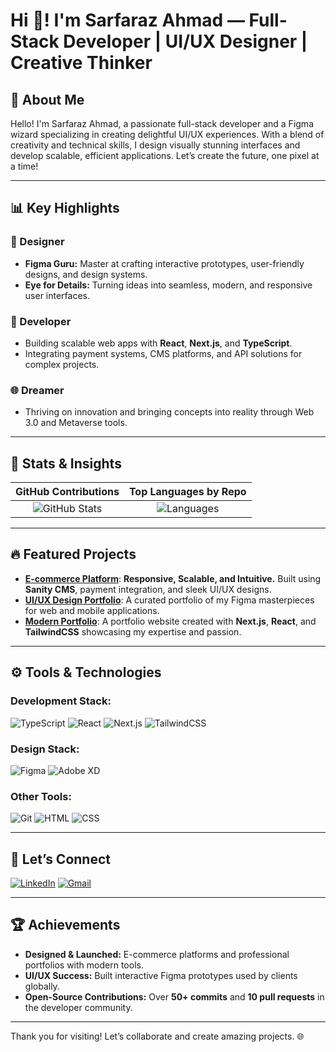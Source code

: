 # Hi 👋! I'm Sarfaraz Ahmad — Full-Stack Developer | UI/UX Designer | Creative Thinker

## 🚀 About Me
Hello! I'm Sarfaraz Ahmad, a passionate full-stack developer and a Figma wizard specializing in creating delightful UI/UX experiences. With a blend of creativity and technical skills, I design visually stunning interfaces and develop scalable, efficient applications. Let’s create the future, one pixel at a time!

---

## 📊 Key Highlights

### 🎨 Designer
- **Figma Guru:** Master at crafting interactive prototypes, user-friendly designs, and design systems.
- **Eye for Details:** Turning ideas into seamless, modern, and responsive user interfaces.

### 🚀 Developer
- Building scalable web apps with **React**, **Next.js**, and **TypeScript**.
- Integrating payment systems, CMS platforms, and API solutions for complex projects.

### 🌐 Dreamer
- Thriving on innovation and bringing concepts into reality through Web 3.0 and Metaverse tools.

---

## 🌟 Stats & Insights
| **GitHub Contributions** | **Top Languages by Repo** |
| :----------------------: | :-----------------------: |
| ![GitHub Stats](https://github-readme-stats.vercel.app/api?username=creativesar&show_icons=true&theme=tokyonight) | ![Languages](https://github-readme-stats.vercel.app/api/top-langs/?username=creativesar&layout=compact&theme=tokyonight) |

---

## 🔥 Featured Projects
- [**E-commerce Platform**](#): **Responsive, Scalable, and Intuitive.** Built using **Sanity CMS**, payment integration, and sleek UI/UX designs.
- [**UI/UX Design Portfolio**](#): A curated portfolio of my Figma masterpieces for web and mobile applications.
- [**Modern Portfolio**](#): A portfolio website created with **Next.js**, **React**, and **TailwindCSS** showcasing my expertise and passion.

---

## ⚙️ Tools & Technologies
### **Development Stack:**
![TypeScript](https://img.shields.io/badge/-TypeScript-3178C6?logo=typescript&logoColor=white)
![React](https://img.shields.io/badge/-React-61DAFB?logo=react&logoColor=white)
![Next.js](https://img.shields.io/badge/-Next.js-000000?logo=next.js&logoColor=white)
![TailwindCSS](https://img.shields.io/badge/-TailwindCSS-06B6D4?logo=tailwindcss&logoColor=white)

### **Design Stack:**
![Figma](https://img.shields.io/badge/-Figma-F24E1E?logo=figma&logoColor=white)
![Adobe XD](https://img.shields.io/badge/-Adobe%20XD-FF61F6?logo=adobe-xd&logoColor=white)

### **Other Tools:**
![Git](https://img.shields.io/badge/-Git-F05032?logo=git&logoColor=white)
![HTML](https://img.shields.io/badge/-HTML-E34F26?logo=html5&logoColor=white)
![CSS](https://img.shields.io/badge/-CSS-1572B6?logo=css3&logoColor=white)

---

## 🔗 Let’s Connect
[![LinkedIn](https://img.shields.io/badge/LinkedIn-blue?logo=linkedin&logoColor=white)]([https://linkedin.com/in/your-profile](https://www.linkedin.com/in/sarfraz-ahmad-595428286/))
[![Gmail](https://img.shields.io/badge/Gmail-red?logo=gmail&logoColor=white)](mailto:uniqueluck68@gmail.com)


---

## 🏆 Achievements
- **Designed & Launched:** E-commerce platforms and professional portfolios with modern tools.
- **UI/UX Success:** Built interactive Figma prototypes used by clients globally.
- **Open-Source Contributions:** Over **50+ commits** and **10 pull requests** in the developer community.

---

Thank you for visiting! Let’s collaborate and create amazing projects. 🌐
